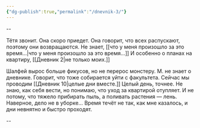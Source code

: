 ```yaml
---
{"dg-publish":true,"permalink":"/dnevnik-3/"}
---
```



--

Тётя звонит. Она скоро приедет. Она говорит, что всех распускают, поэтому они возвращаются. Не знает, [[что у меня произошло за это время…\|что у меня произошло за это время…]] И особенно о планах на квартиру, [[Дневник 2\|не только моих.]]

Шалфей вырос больше фикусов, но не перерос монстеру. М. не знает о дневнике. Говорит, что тоже собирается уйти с факультета. Сейчас мы проводим [[Дневник 10\|целые дни вместе.]] Целый день, точнее. Не знаю, как себя вести, но понимаю, что уход за квартирой отупляет. И не потому, что тяжело прибирать пыль, а поливать растения — лень. Наверное, дело не в уборке… Время течёт не так, как мне казалось, и дни невнятно и быстро проходят.

--